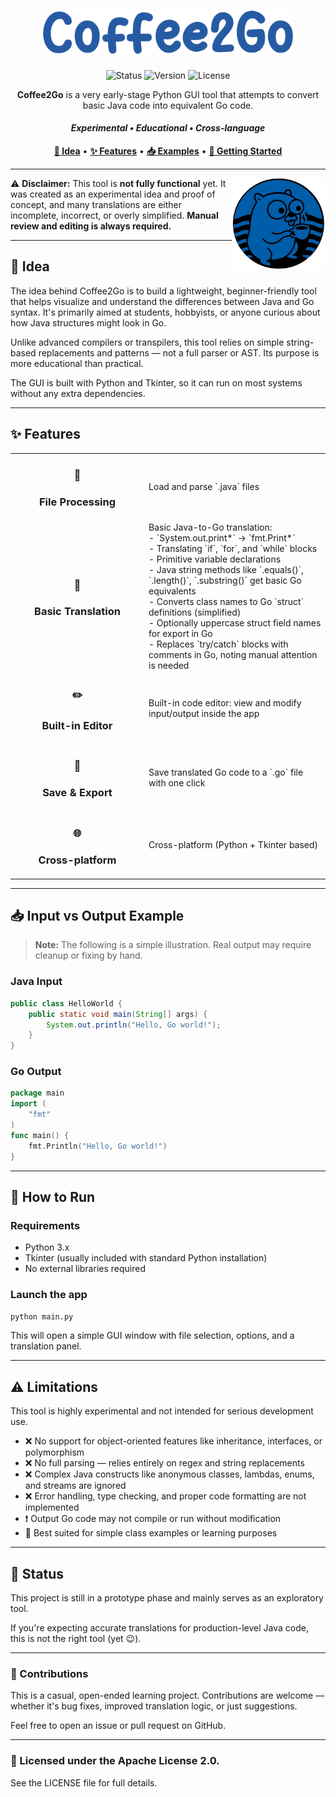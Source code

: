 <h1 align="center">
  <img src="md/font.png" alt="Coffee2Go Icon" width="400xp"> 
</h1>
<p align="center">
  <img src="https://img.shields.io/badge/Status-Experimental-blue" alt="Status">
  <img src="https://img.shields.io/badge/Version-Prototype-blue" alt="Version">
  <img src="https://img.shields.io/badge/License-Apache2.0-yellow" alt="License">
</p>
<div align="center">

**Coffee2Go** is a very early-stage Python GUI tool that attempts to convert basic Java code into equivalent Go code.

  <h4>
    <em>Experimental • Educational • Cross-language</em>
  </h4>
</div>
<p align="center">
  <a href="#-idea"><b>🧠 Idea</b></a> •
  <a href="#-features"><b>✨ Features</b></a> •
  <a href="#-input-vs-output-example"><b>📥 Examples</b></a> •
  <a href="#-how-to-run"><b>🚀 Getting Started</b></a>
</p>
<hr>
<img align="right" src="md/icon.png" width="150">

⚠️ **Disclaimer:** This tool is **not fully functional** yet. It was created as an experimental idea and proof of concept, and many translations are either incomplete, incorrect, or overly simplified. **Manual review and editing is always required.**

<hr>

## 🧠 Idea
The idea behind Coffee2Go is to build a lightweight, beginner-friendly tool that helps visualize and understand the differences between Java and Go syntax. It's primarily aimed at students, hobbyists, or anyone curious about how Java structures might look in Go.

Unlike advanced compilers or transpilers, this tool relies on simple string-based replacements and patterns — not a full parser or AST. Its purpose is more educational than practical.

The GUI is built with Python and Tkinter, so it can run on most systems without any extra dependencies.

<hr>

## ✨ Features
<table>
  <tr>
    <td width="200"><h3 align="center">📁</h3><h3 align="center"><b>File Processing</b></h3></td>
    <td>Load and parse `.java` files</td>
  </tr>
  <tr>
    <td width="200"><h3 align="center">🔄</h3><h3 align="center"><b>Basic Translation</b></h3></td>
    <td>Basic Java-to-Go translation:<br>
    - `System.out.print*` → `fmt.Print*`<br>
    - Translating `if`, `for`, and `while` blocks<br>
    - Primitive variable declarations<br>
    - Java string methods like `.equals()`, `.length()`, `.substring()` get basic Go equivalents<br>
    - Converts class names to Go `struct` definitions (simplified)<br>
    - Optionally uppercase struct field names for export in Go<br>
    - Replaces `try/catch` blocks with comments in Go, noting manual attention is needed</td>
  </tr>
  <tr>
    <td width="200"><h3 align="center">✏️</h3><h3 align="center"><b>Built-in Editor</b></h3></td>
    <td>Built-in code editor: view and modify input/output inside the app</td>
  </tr>
  <tr>
    <td width="200"><h3 align="center">💾</h3><h3 align="center"><b>Save & Export</b></h3></td>
    <td>Save translated Go code to a `.go` file with one click</td>
  </tr>
  <tr>
    <td width="200"><h3 align="center">🌐</h3><h3 align="center"><b>Cross-platform</b></h3></td>
    <td>Cross-platform (Python + Tkinter based)</td>
  </tr>
</table>

<hr>

## 📥 Input vs Output Example
> **Note:** The following is a simple illustration. Real output may require cleanup or fixing by hand.

### Java Input
```java
public class HelloWorld {
    public static void main(String[] args) {
        System.out.println("Hello, Go world!");
    }
}
```

### Go Output
```go
package main
import (
    "fmt"
)
func main() {
    fmt.Println("Hello, Go world!")
}
```

<hr>

## 🚀 How to Run
### Requirements
- Python 3.x
- Tkinter (usually included with standard Python installation)
- No external libraries required

### Launch the app
```bash
python main.py
```
This will open a simple GUI window with file selection, options, and a translation panel.

<hr>

## ⚠️ Limitations
This tool is highly experimental and not intended for serious development use.
- ❌ No support for object-oriented features like inheritance, interfaces, or polymorphism
- ❌ No full parsing — relies entirely on regex and string replacements
- ❌ Complex Java constructs like anonymous classes, lambdas, enums, and streams are ignored
- ❌ Error handling, type checking, and proper code formatting are not implemented
- ❗ Output Go code may not compile or run without modification
- 🧪 Best suited for simple class examples or learning purposes

<hr>

## 🧪 Status
This project is still in a prototype phase and mainly serves as an exploratory tool.

If you're expecting accurate translations for production-level Java code, this is not the right tool (yet 😉).

<hr>

### 🤝 Contributions
This is a casual, open-ended learning project. Contributions are welcome — whether it's bug fixes, improved translation logic, or just suggestions.

Feel free to open an issue or pull request on GitHub.

<hr>

### 📄 Licensed under the Apache License 2.0.
See the LICENSE file for full details.

